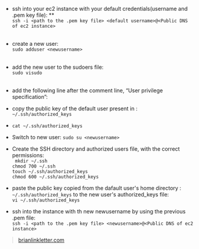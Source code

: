 *  ssh into your ec2 instance with your default credentials(username and .pem key file): ** <br />
` ssh -i <path to the .pem key file> <default username>@<Public DNS of ec2 instance> `  <br /> <br />
* create a new user: <br />
` sudo adduser <newusername> ` <br /> <br />
* add the new user to the sudoers file:  <br />
` sudo visudo ` <br /> <br />
* add the following line after the comment line, “User privilege specification”:





* copy the public key of the default user present in : ` ~/.ssh/authorized_keys `
*  ` cat ~/.ssh/authorized_keys `



* Switch to new user:
` sudo su <newusername> `



* Create the SSH directory and authorized users file, with the correct permissions: <br />
` mkdir ~/.ssh` <br />
`chmod 700 ~/.ssh` <br />
`touch ~/.ssh/authorized_keys` <br />
`chmod 600 ~/.ssh/authorized_keys`

* paste the public key copied from the dafault user's home directory : `~/.ssh/authorized_keys` to the new user's authorized_keys file: <br />
` vi ~/.ssh/authorized_keys `


* ssh into the instance with th new newusername by using the previous .pem file: <br />
` ssh -i <path to the .pem key file> <newusername>@<Public DNS of ec2 instance> `




> [brianlinkletter.com](http://www.brianlinkletter.com/how-to-set-up-a-new-userid-on-your-amazon-aws-server-instance/)
